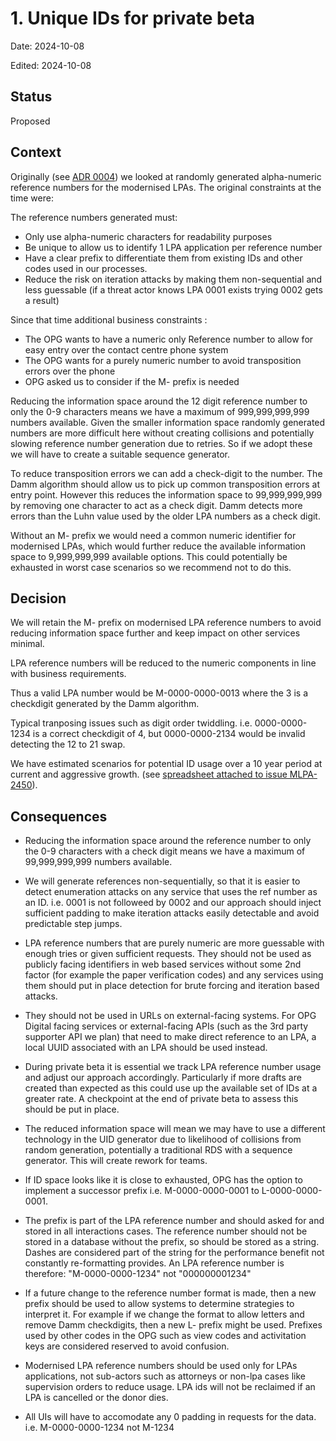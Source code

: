# 1. Unique IDs for private beta

Date: 2024-10-08

Edited: 2024-10-08

## Status

Proposed

## Context

Originally (see [ADR 0004](0004-generating-unique-ids.md)) we looked at randomly generated alpha-numeric reference numbers for the modernised LPAs. The original constraints at the time were:

The reference numbers generated must:

- Only use alpha-numeric characters for readability purposes
- Be unique to allow us to identify 1 LPA application per reference number
- Have a clear prefix to differentiate them from existing IDs and other codes used in our processes.
- Reduce the risk on iteration attacks by making them non-sequential and less guessable (if a threat actor knows LPA 0001 exists trying 0002 gets a result)

Since that time additional business constraints :

- The OPG wants to have a numeric only Reference number to allow for easy entry over the contact centre phone system
- The OPG wants for a purely numeric number to avoid transposition errors over the phone
- OPG asked us to consider if the M- prefix is needed

Reducing the information space around the 12 digit reference number to only the 0-9 characters means we have a maximum of 999,999,999,999 numbers available. Given the smaller information space randomly generated numbers are more difficult here without creating collisions and potentially slowing reference number generation due to retries. So if we adopt these we will have to create a suitable sequence generator.

To reduce transposition errors we can add a check-digit to the number. The Damm algorithm should allow us to pick up common transposition errors at entry point. However this reduces the information space to 99,999,999,999 by removing one character to act as a check digit. Damm detects more errors than the Luhn value used by the older LPA numbers as a check digit.

Without an M- prefix we would need a common numeric identifier for modernised LPAs, which would further reduce the available information space to 9,999,999,999 available options. This could potentially be exhausted in worst case scenarios so we recommend not to do this.

## Decision

We will retain the M- prefix on modernised LPA reference numbers to avoid reducing information space further and keep impact on other services minimal.

LPA reference numbers will be reduced to the numeric components in line with business requirements.

Thus a valid LPA number would be M-0000-0000-0013 where the 3 is a checkdigit generated by the Damm algorithm.

Typical tranposing issues such as digit order twiddling. i.e. 0000-0000-1234 is a correct checkdigit of 4, but 0000-0000-2134 would be invalid detecting the 12 to 21 swap.

We have estimated scenarios for potential ID usage over a 10 year period at current and aggressive growth. (see [spreadsheet attached to issue MLPA-2450](https://opgtransform.atlassian.net/browse/MLPAB-2450)).

## Consequences

- Reducing the information space around the reference number to only the 0-9 characters with a check digit means we have a maximum of 99,999,999,999 numbers available.

- We will generate references non-sequentially, so that it is easier to detect enumeration attacks on any service that uses the ref number as an ID. i.e. 0001 is not followeed by 0002 and our approach should inject sufficient padding to make iteration attacks easily detectable and avoid predictable step jumps.

- LPA reference numbers that are purely numeric are more guessable with enough tries or given sufficient requests. They should not be used as publicly facing identifiers in web based services without some 2nd factor (for example the paper verification codes) and any services using them should put in place detection for brute forcing and iteration based attacks.

- They should not be used in URLs on external-facing systems. For OPG Digital facing services or external-facing APIs (such as the 3rd party supporter API we plan) that need to make direct reference to an LPA, a local UUID associated with an LPA should be used instead.

- During private beta it is essential we track LPA reference number usage and adjust our approach accordingly. Particularly if more drafts are created than expected as this could use up the available set of IDs at a greater rate. A checkpoint at the end of private beta to assess this should be put in place.

- The reduced information space will mean we may have to use a different technology in the UID generator due to likelihood of collisions from random generation, potentially a traditional RDS with a sequence generator. This will create rework for teams.

- If ID space looks like it is close to exhausted, OPG has the option to implement a successor prefix i.e. M-0000-0000-0001 to L-0000-0000-0001.

- The prefix is part of the LPA reference number and should asked for and stored in all interactions cases. The reference number should not be stored in a database without the prefix, so should be stored as a string. Dashes are considered part of the string for the performance benefit not constantly re-formatting provides. An LPA reference number is therefore: "M-0000-0000-1234" not "000000001234"

- If a future change to the reference number format is made, then a new prefix should be used to allow systems to determine strategies to interpret it. For example if we change the format to allow letters and remove Damm checkdigits, then a new L- prefix might be used. Prefixes used by other codes in the OPG such as view codes and activitation keys are considered reserved to avoid confusion.

- Modernised LPA reference numbers should be used only for LPAs applications, not sub-actors such as attorneys or non-lpa cases like supervision orders to reduce usage. LPA ids will not be reclaimed if an LPA is cancelled or the donor dies.

- All UIs will have to accomodate any 0 padding in requests for the data. i.e. M-0000-0000-1234 not M-1234
